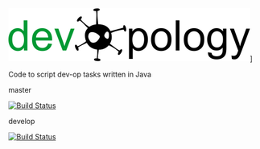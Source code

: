 ![devOPology](https://raw.githubusercontent.com/devopology/tools/develop/devopology.png)]

Code to script dev-op tasks written in Java

master

[![Build Status](https://travis-ci.org/devopology/tools.svg?branch=master)](https://travis-ci.org/devopology/tools)

develop

[![Build Status](https://travis-ci.org/devopology/tools.svg?branch=develop)](https://travis-ci.org/devopology/tools)
